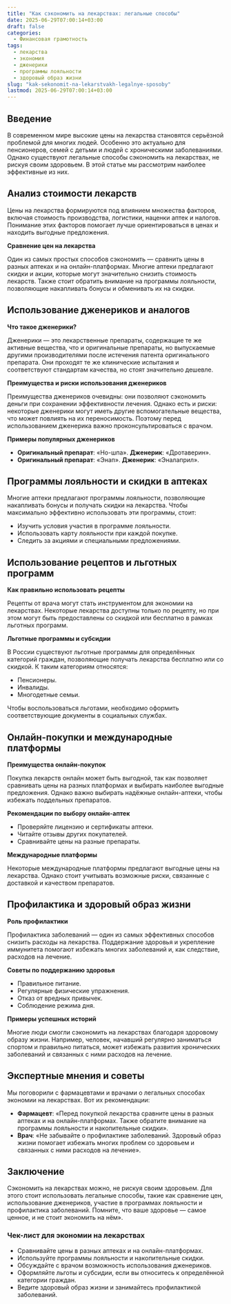 ```yaml
---
title: "Как сэкономить на лекарствах: легальные способы"
date: 2025-06-29T07:00:14+03:00
draft: false
categories:
  - Финансовая грамотность
tags:
  - лекарства
  - экономия
  - дженерики
  - программы лояльности
  - здоровый образ жизни
slug: "kak-sekonomit-na-lekarstvakh-legalnye-sposoby"
lastmod: 2025-06-29T07:00:14+03:00
---
```


## Введение

В современном мире высокие цены на лекарства становятся серьёзной проблемой для многих людей. Особенно это актуально для пенсионеров, семей с детьми и людей с хроническими заболеваниями. Однако существуют легальные способы сэкономить на лекарствах, не рискуя своим здоровьем. В этой статье мы рассмотрим наиболее эффективные из них.

## Анализ стоимости лекарств

Цены на лекарства формируются под влиянием множества факторов, включая стоимость производства, логистики, наценки аптек и налогов. Понимание этих факторов помогает лучше ориентироваться в ценах и находить выгодные предложения.

**Сравнение цен на лекарства**

Один из самых простых способов сэкономить — сравнить цены в разных аптеках и на онлайн-платформах. Многие аптеки предлагают скидки и акции, которые могут значительно снизить стоимость лекарств. Также стоит обратить внимание на программы лояльности, позволяющие накапливать бонусы и обменивать их на скидки.

## Использование дженериков и аналогов

**Что такое дженерики?**

Дженерики — это лекарственные препараты, содержащие те же активные вещества, что и оригинальные препараты, но выпускаемые другими производителями после истечения патента оригинального препарата. Они проходят те же клинические испытания и соответствуют стандартам качества, но стоят значительно дешевле.

**Преимущества и риски использования дженериков**

Преимущества дженериков очевидны: они позволяют сэкономить деньги при сохранении эффективности лечения. Однако есть и риски: некоторые дженерики могут иметь другие вспомогательные вещества, что может повлиять на их переносимость. Поэтому перед использованием дженерика важно проконсультироваться с врачом.

**Примеры популярных дженериков**

- **Оригинальный препарат**: «Но-шпа». **Дженерик**: «Дротаверин».
- **Оригинальный препарат**: «Энап». **Дженерик**: «Эналаприл».

## Программы лояльности и скидки в аптеках

Многие аптеки предлагают программы лояльности, позволяющие накапливать бонусы и получать скидки на лекарства. Чтобы максимально эффективно использовать эти программы, стоит:

- Изучить условия участия в программе лояльности.
- Использовать карту лояльности при каждой покупке.
- Следить за акциями и специальными предложениями.

## Использование рецептов и льготных программ

**Как правильно использовать рецепты**

Рецепты от врача могут стать инструментом для экономии на лекарствах. Некоторые лекарства доступны только по рецепту, но при этом могут быть предоставлены со скидкой или бесплатно в рамках льготных программ.

**Льготные программы и субсидии**

В России существуют льготные программы для определённых категорий граждан, позволяющие получать лекарства бесплатно или со скидкой. К таким категориям относятся:

- Пенсионеры.
- Инвалиды.
- Многодетные семьи.

Чтобы воспользоваться льготами, необходимо оформить соответствующие документы в социальных службах.

## Онлайн-покупки и международные платформы

**Преимущества онлайн-покупок**

Покупка лекарств онлайн может быть выгодной, так как позволяет сравнивать цены на разных платформах и выбирать наиболее выгодные предложения. Однако важно выбирать надёжные онлайн-аптеки, чтобы избежать поддельных препаратов.

**Рекомендации по выбору онлайн-аптек**

- Проверяйте лицензию и сертификаты аптеки.
- Читайте отзывы других покупателей.
- Сравнивайте цены на разные препараты.

**Международные платформы**

Некоторые международные платформы предлагают выгодные цены на лекарства. Однако стоит учитывать возможные риски, связанные с доставкой и качеством препаратов.

## Профилактика и здоровый образ жизни

**Роль профилактики**

Профилактика заболеваний — один из самых эффективных способов снизить расходы на лекарства. Поддержание здоровья и укрепление иммунитета помогают избежать многих заболеваний и, как следствие, расходов на лечение.

**Советы по поддержанию здоровья**

- Правильное питание.
- Регулярные физические упражнения.
- Отказ от вредных привычек.
- Соблюдение режима дня.

**Примеры успешных историй**

Многие люди смогли сэкономить на лекарствах благодаря здоровому образу жизни. Например, человек, начавший регулярно заниматься спортом и правильно питаться, может избежать развития хронических заболеваний и связанных с ними расходов на лечение.

## Экспертные мнения и советы

Мы поговорили с фармацевтами и врачами о легальных способах экономии на лекарствах. Вот их рекомендации:

- **Фармацевт**: «Перед покупкой лекарства сравните цены в разных аптеках и на онлайн-платформах. Также обратите внимание на программы лояльности и накопительные скидки».
- **Врач**: «Не забывайте о профилактике заболеваний. Здоровый образ жизни помогает избежать многих проблем со здоровьем и связанных с ними расходов на лечение».

## Заключение

Сэкономить на лекарствах можно, не рискуя своим здоровьем. Для этого стоит использовать легальные способы, такие как сравнение цен, использование дженериков, участие в программах лояльности и профилактика заболеваний. Помните, что ваше здоровье — самое ценное, и не стоит экономить на нём».

### Чек-лист для экономии на лекарствах

- Сравнивайте цены в разных аптеках и на онлайн-платформах.
- Используйте программы лояльности и накопительные скидки.
- Обсуждайте с врачом возможность использования дженериков.
- Оформляйте льготы и субсидии, если вы относитесь к определённой категории граждан.
- Ведите здоровый образ жизни и занимайтесь профилактикой заболеваний.

